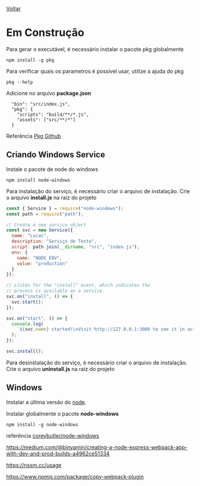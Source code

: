 [Voltar](/src/node_express.md)

# Em Construção

Para gerar o executável, é necessário instalar o pacote pkg globalmente

```
npm install -g pkg
```

Para verificar quais os parametros é possível usar, utilize a ajuda do pkg

```
pkg --help
```

Adicione no arquivo **package.json**

```
  "bin": "src/index.js",
  "pkg": {
    "scripts": "build/**/*.js",
    "assets": ["src/**/*"]
  }
```

Referência [Pkg Github](https://github.com/zeit/pkg)

## Criando Windows Service

Instale o pacote de node do windows

```
npm install node-windows
```

Para instalação do serviço, é necessário criar o arquivo de instalação. Crie o arquivo **install.js** na raiz do projeto

```js
const { Service } = require("node-windows");
const path = require("path");

// Create a new service object
const svc = new Service({
  name: "Lucas",
  description: "Serviço de Teste",
  script: path.join(__dirname, "src", "index.js"),
  env: {
    name: "NODE_ENV",
    value: "production"
  }
});

// Listen for the "install" event, which indicates the
// process is available as a service.
svc.on("install", () => {
  svc.start();
});

svc.on("start", () => {
  console.log(
    `${svc.name} started!\nVisit http://127.0.0.1:3000 to see it in action.`
  );
});

svc.install();
```

Para desinstalação do serviço, é necessário criar o arquivo de instalação. Crie o arquivo **uninstall.js** na raiz do projeto

## Windows

Instalar a última versão do [node]().

Instalar globalmente o pacote **node-windows**

```
npm install -g node-windows
```

referência [coreybutler/node-windows](https://github.com/coreybutler/node-windows)

https://medium.com/@binyamin/creating-a-node-express-webpack-app-with-dev-and-prod-builds-a4962ce51334

https://nssm.cc/usage

https://www.npmjs.com/package/copy-webpack-plugin
